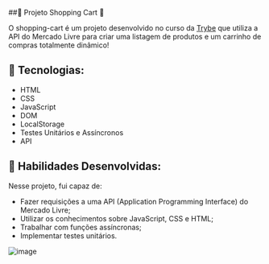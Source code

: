 ##🛒 Projeto Shopping Cart 🛒

O shopping-cart é um projeto desenvolvido no curso da [Trybe](https://www.betrybe.com/) que utiliza a API do Mercado Livre para criar uma listagem de produtos e um carrinho de compras totalmente dinâmico!

## 🚀  Tecnologias:

- HTML
- CSS
- JavaScript
- DOM
- LocalStorage
- Testes Unitários e Assíncronos
-  API
## 📌  Habilidades Desenvolvidas:

Nesse projeto, fui capaz de:

- Fazer requisições a uma API (Application Programming Interface) do Mercado Livre;
- Utilizar os conhecimentos sobre JavaScript, CSS e HTML;
- Trabalhar com funções assíncronas;
- Implementar testes unitários.

![image](https://user-images.githubusercontent.com/115182342/220615339-3a3852bd-f7dc-4ae0-98cc-01e4ed826b83.png)
